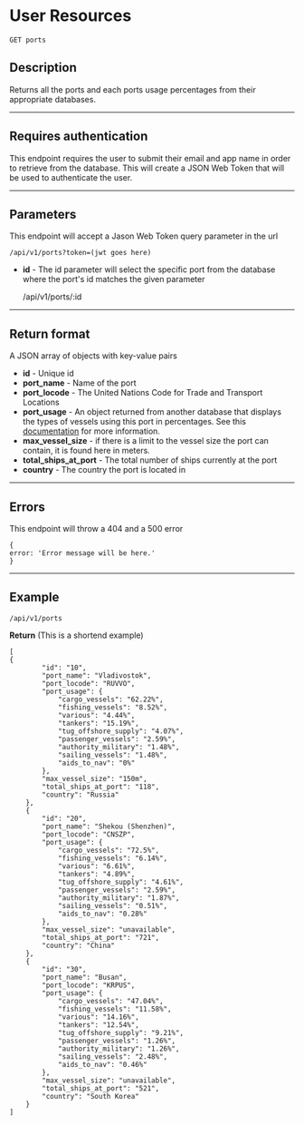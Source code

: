 # User Resources

    GET ports

## Description
Returns all the ports and each ports usage percentages from their appropriate databases.

***

## Requires authentication
This endpoint requires the user to submit their email and app name in order to retrieve from the database.  This will create a JSON Web Token that will be used to authenticate the user.

***

## Parameters
This endpoint will accept a Jason Web Token query parameter in the url

    /api/v1/ports?token=(jwt goes here)
    
- **id** - The id parameter will select the specific port from the database where the port's id matches the given parameter

    /api/v1/ports/:id

***

## Return format

A JSON array of objects with key-value pairs

- **id**  - Unique id
- **port_name** - Name of the port
- **port_locode** - The United Nations Code for Trade and Transport Locations
- **port_usage** - An object returned from another database that displays the types of vessels using this port in percentages.  See this [documentation]() for more information.
- **max_vessel_size** - if there is a limit to the vessel size the port can contain, it is found here in meters.
- **total_ships_at_port** - The total number of ships currently at the port
- **country** - The country the port is located in

***

## Errors
This endpoint will throw a 404 and a 500 error

```
{ 
error: 'Error message will be here.'
}
```

***

## Example

    /api/v1/ports

**Return** (This is a shortend example)

``` 
[
{
        "id": "10",
        "port_name": "Vladivostok",
        "port_locode": "RUVVO",
        "port_usage": {
            "cargo_vessels": "62.22%",
            "fishing_vessels": "8.52%",
            "various": "4.44%",
            "tankers": "15.19%",
            "tug_offshore_supply": "4.07%",
            "passenger_vessels": "2.59%",
            "authority_military": "1.48%",
            "sailing_vessels": "1.48%",
            "aids_to_nav": "0%"
        },
        "max_vessel_size": "150m",
        "total_ships_at_port": "118",
        "country": "Russia"
    },
    {
        "id": "20",
        "port_name": "Shekou (Shenzhen)",
        "port_locode": "CNSZP",
        "port_usage": {
            "cargo_vessels": "72.5%",
            "fishing_vessels": "6.14%",
            "various": "6.61%",
            "tankers": "4.89%",
            "tug_offshore_supply": "4.61%",
            "passenger_vessels": "2.59%",
            "authority_military": "1.87%",
            "sailing_vessels": "0.51%",
            "aids_to_nav": "0.28%"
        },
        "max_vessel_size": "unavailable",
        "total_ships_at_port": "721",
        "country": "China"
    },
    {
        "id": "30",
        "port_name": "Busan",
        "port_locode": "KRPUS",
        "port_usage": {
            "cargo_vessels": "47.04%",
            "fishing_vessels": "11.58%",
            "various": "14.16%",
            "tankers": "12.54%",
            "tug_offshore_supply": "9.21%",
            "passenger_vessels": "1.26%",
            "authority_military": "1.26%",
            "sailing_vessels": "2.48%",
            "aids_to_nav": "0.46%"
        },
        "max_vessel_size": "unavailable",
        "total_ships_at_port": "521",
        "country": "South Korea"
    }
]
```
